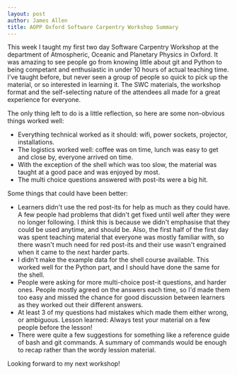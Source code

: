 ```yaml
---
layout: post
author: James Allen
title: AOPP Oxford Software Carpentry Workshop Summary
---
```


This week I taught my first two day Software Carpentry Workshop at the department of Atmospheric, Oceanic and Planetary Physics in Oxford. It was amazing to see people go from knowing little about git and Python to being competant and enthusiastic in under 10 hours of actual teaching time. I've taught before, but never seen a group of people so quick to pick up the material, or so interested in learning it. The SWC materials, the workshop format and the self-selecting nature of the attendees all made for a great experience for everyone.

The only thing left to do is a little reflection, so here are some non-obvious things worked well:
* Everything technical worked as it should: wifi, power sockets, projector, installations.
* The logistics worked well: coffee was on time, lunch was easy to get and close by, everyone arrived on time.
* With the exception of the shell which was too slow, the material was taught at a good pace and was enjoyed by most.
* The multi choice questions answered with post-its were a big hit.

Some things that could have been better:
* Learners didn't use the red post-its for help as much as they could have. A few people had problems that didn't get fixed until well after they were no longer following. I *think* this is because we didn't emphasise that they could be used anytime, and should be. Also, the first half of the first day was spent teaching material that everyone was mostly familiar with, so there wasn't much need for red post-its and their use wasn't engrained when it came to the next harder parts.
* I didn't make the example data for the shell course available. This worked well for the Python part, and I should have done the same for the shell.
* People were asking for more multi-choice post-it questions, and harder ones. People mostly agreed on the answers each time, so I'd made them too easy and missed the chance for good discussion between learners as they worked out their different answers.
* At least 3 of my questions had mistakes which made them either wrong, or ambiguous. Lesson learned: Always test your material on a few people before the lesson!
* There were quite a few suggestions for something like a reference guide of bash and git commands. A summary of commands would be enough to recap rather than the wordy lession material.

Looking forward to my next workshop!
